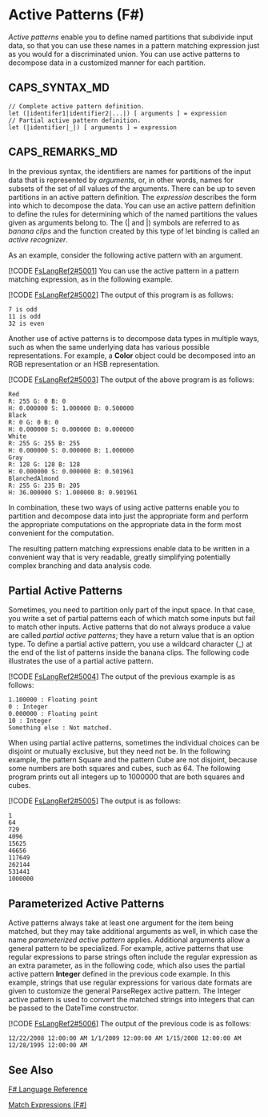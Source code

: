 # Active Patterns (F#)

*Active patterns* enable you to define named partitions that subdivide input data, so that you can use these names in a pattern matching expression just as you would for a discriminated union. You can use active patterns to decompose data in a customized manner for each partition.


## CAPS_SYNTAX_MD

```
// Complete active pattern definition.
let (|identifer1|identifier2|...|) [ arguments ] = expression
// Partial active pattern definition.
let (|identifier|_|) [ arguments ] = expression
```

## CAPS_REMARKS_MD
In the previous syntax, the identifiers are names for partitions of the input data that is represented by *arguments*, or, in other words, names for subsets of the set of all values of the arguments. There can be up to seven partitions in an active pattern definition. The *expression* describes the form into which to decompose the data. You can use an active pattern definition to define the rules for determining which of the named partitions the values given as arguments belong to. The (| and |) symbols are referred to as *banana clips* and the function created by this type of let binding is called an *active recognizer*.

As an example, consider the following active pattern with an argument.

[!CODE [FsLangRef2#5001](../CodeSnippet/VS_Snippets_Fsharp/fslangref2/FSharp/fs/activepatterns.fs#5001)]
    You can use the active pattern in a pattern matching expression, as in the following example.

[!CODE [FsLangRef2#5002](../CodeSnippet/VS_Snippets_Fsharp/fslangref2/FSharp/fs/activepatterns.fs#5002)]
    The output of this program is as follows:


```
7 is odd
11 is odd
32 is even
```
Another use of active patterns is to decompose data types in multiple ways, such as when the same underlying data has various possible representations. For example, a **Color** object could be decomposed into an RGB representation or an HSB representation.

[!CODE [FsLangRef2#5003](../CodeSnippet/VS_Snippets_Fsharp/fslangref2/FSharp/fs/activepatterns.fs#5003)]
    The output of the above program is as follows:


```
Red
R: 255 G: 0 B: 0
H: 0.000000 S: 1.000000 B: 0.500000
Black
R: 0 G: 0 B: 0
H: 0.000000 S: 0.000000 B: 0.000000
White
R: 255 G: 255 B: 255
H: 0.000000 S: 0.000000 B: 1.000000
Gray
R: 128 G: 128 B: 128
H: 0.000000 S: 0.000000 B: 0.501961
BlanchedAlmond
R: 255 G: 235 B: 205
H: 36.000000 S: 1.000000 B: 0.901961
```
In combination, these two ways of using active patterns enable you to partition and decompose data into just the appropriate form and perform the appropriate computations on the appropriate data in the form most convenient for the computation.

The resulting pattern matching expressions enable data to be written in a convenient way that is very readable, greatly simplifying potentially complex branching and data analysis code.


## Partial Active Patterns
Sometimes, you need to partition only part of the input space. In that case, you write a set of partial patterns each of which match some inputs but fail to match other inputs. Active patterns that do not always produce a value are called *partial active patterns*; they have a return value that is an option type. To define a partial active pattern, you use a wildcard character (_) at the end of the list of patterns inside the banana clips. The following code illustrates the use of a partial active pattern.

[!CODE [FsLangRef2#5004](../CodeSnippet/VS_Snippets_Fsharp/fslangref2/FSharp/fs/activepatterns.fs#5004)]
    The output of the previous example is as follows:


```
1.100000 : Floating point
0 : Integer
0.000000 : Floating point
10 : Integer
Something else : Not matched.
```
When using partial active patterns, sometimes the individual choices can be disjoint or mutually exclusive, but they need not be. In the following example, the pattern Square and the pattern Cube are not disjoint, because some numbers are both squares and cubes, such as 64. The following program prints out all integers up to 1000000 that are both squares and cubes.

[!CODE [FsLangRef2#5005](../CodeSnippet/VS_Snippets_Fsharp/fslangref2/FSharp/fs/activepatterns.fs#5005)]
    The output is as follows:


```
1
64
729
4096
15625
46656
117649
262144
531441
1000000
```

## Parameterized Active Patterns
Active patterns always take at least one argument for the item being matched, but they may take additional arguments as well, in which case the name *parameterized active pattern* applies. Additional arguments allow a general pattern to be specialized. For example, active patterns that use regular expressions to parse strings often include the regular expression as an extra parameter, as in the following code, which also uses the partial active pattern **Integer** defined in the previous code example. In this example, strings that use regular expressions for various date formats are given to customize the general ParseRegex active pattern. The Integer active pattern is used to convert the matched strings into integers that can be passed to the DateTime constructor.

[!CODE [FsLangRef2#5006](../CodeSnippet/VS_Snippets_Fsharp/fslangref2/FSharp/fs/activepatterns.fs#5006)]
    The output of the previous code is as follows:


```
12/22/2008 12:00:00 AM 1/1/2009 12:00:00 AM 1/15/2008 12:00:00 AM 12/28/1995 12:00:00 AM
```

## See Also
[F&#35; Language Reference](F%23+Language+Reference.md)

[Match Expressions &#40;F&#35;&#41;](Match+Expressions+%28F%23%29.md)

